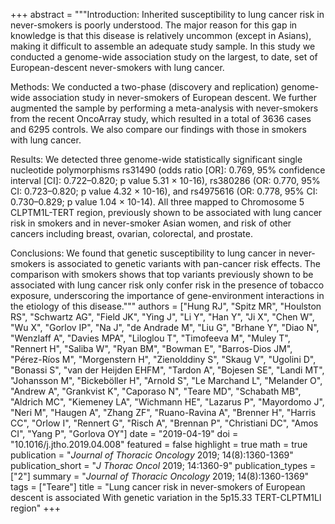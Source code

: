 +++
abstract = """Introduction: Inherited susceptibility to lung cancer risk in never-smokers is poorly understood. The major reason for this gap in knowledge is that this disease is relatively uncommon (except in Asians), making it difficult to assemble an adequate study sample. In this study we conducted a genome-wide association study on the largest, to date, set of European-descent never-smokers with lung cancer.

Methods: We conducted a two-phase (discovery and replication) genome-wide association study in never-smokers of European descent. We further augmented the sample by performing a meta-analysis with never-smokers from the recent OncoArray study, which resulted in a total of 3636 cases and 6295 controls. We also compare our findings with those in smokers with lung cancer.

Results: We detected three genome-wide statistically significant single nucleotide polymorphisms rs31490 (odds ratio [OR]: 0.769, 95% confidence interval [CI]: 0.722–0.820; p value 5.31 × 10-16), rs380286 (OR: 0.770, 95% CI: 0.723–0.820; p value 4.32 × 10-16), and rs4975616 (OR: 0.778, 95% CI: 0.730–0.829; p value 1.04 × 10-14). All three mapped to Chromosome 5 CLPTM1L-TERT region, previously shown to be associated with lung cancer risk in smokers and in never-smoker Asian women, and risk of other cancers including breast, ovarian, colorectal, and prostate.

Conclusions: We found that genetic susceptibility to lung cancer in never-smokers is associated to genetic variants with pan-cancer risk effects. The comparison with smokers shows that top variants previously shown to be associated with lung cancer risk only confer risk in the presence of tobacco exposure, underscoring the importance of gene-environment interactions in the etiology of this disease."""
authors = ["Hung RJ", "Spitz MR", "Houlston RS", "Schwartz AG", "Field JK", "Ying J", "Li Y", "Han Y", "Ji X", "Chen W", "Wu X", "Gorlov IP", "Na J", "de Andrade M", "Liu G", "Brhane Y", "Diao N", "Wenzlaff A", "Davies MPA", "Liloglou T", "Timofeeva M", "Muley T", "Rennert H", "Saliba W", "Ryan BM", "Bowman E", "Barros-Dios JM", "Pérez-Ríos M", "Morgenstern H", "Zienolddiny S", "Skaug V", "Ugolini D", "Bonassi S", "van der Heijden EHFM", "Tardon A", "Bojesen SE", "Landi MT", "Johansson M", "Bickeböller H", "Arnold S", "Le Marchand L", "Melander O", "Andrew A", "Grankvist K", "Caporaso N", "Teare MD", "Schabath MB", "Aldrich MC", "Kiemeney LA", "Wichmann HE", "Lazarus P", "Mayordomo J", "Neri M", "Haugen A", "Zhang ZF", "Ruano-Ravina A", "Brenner H", "Harris CC", "Orlow I", "Rennert G", "Risch A", "Brennan P", "Christiani DC", "Amos CI", "Yang P", "Gorlova OY"]
date = "2019-04-19"
doi = "10.1016/j.jtho.2019.04.008"
featured = false
highlight = true
math = true
publication = "*Journal of Thoracic Oncology* 2019; 14(8):1360-1369"
publication_short = "*J Thorac Oncol* 2019; 14:1360-9"
publication_types = ["2"]
summary = "*Journal of Thoracic Oncology* 2019; 14(8):1360-1369"
tags = ["Teare"]
title = "Lung cancer risk in never-smokers of European descent is associated With genetic variation in the 5p15.33 TERT-CLPTM1Ll region"
+++
